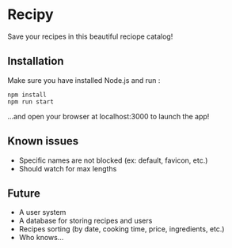 # Recipy

Save your recipes in this beautiful reciope catalog!

## Installation

Make sure you have installed Node.js and run :

	npm install
	npm run start

...and open your browser at localhost:3000 to launch the app!

## Known issues

- Specific names are not blocked (ex: default, favicon, etc.)
- Should watch for max lengths

## Future

- A user system
- A database for storing recipes and users
- Recipes sorting (by date, cooking time, price, ingredients, etc.)
- Who knows...

